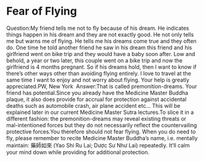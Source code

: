 # Fear of Flying

Question:​My friend tells me not to fly because of his dream. He indicates things happen in his dream and they are not exactly good. He not only tells me but warns me of flying. He tells me his dreams come true and they often do. One time he told another friend he saw in his dream this friend and his girlfriend went on bike trip and they would have a baby soon after. Low and behold, a year or two later, this couple went on a bike trip and now the girlfriend is 4 months pregnant. So if his dreams hold, then I want to know if there’s other ways other than avoiding flying entirely. I love to travel at the same time I want to enjoy and not worry about flying. Your help is greatly appreciated.​PW, New York       Answer:​That is called premonition-dreams. Your friend has potential.Since you already have the Medicine Master Buddha plaque, it also does provide for accrual for protection against accidental deaths such as automobile crash, air plane accident etc… This will be explained later in our current Medicine Master Sutra lectures.To slice it in a different fashion: the premonition-dreams may reveal existing threats or mal-intentioned forces but they do not necessarily reflect the countervailing protective forces.​You therefore should not fear flying. When you do need to fly, please remember to recite Medicine Master Buddha’s name, i.e. mentally maintain: 藥師如來 (Yao Shi Ru Lai; Dược Sư Như Lai) repeatedly. It’ll calm your mind down while providing for additional protection.